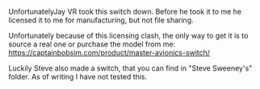 UnfortunatelyJay VR took this switch down. Before he took it to me he licensed it to me for manufacturing, but not file sharing.

Unfortunately because of this licensing clash, the only way to get it is to source a real one or purchase the model from me: https://captainbobsim.com/product/master-avionics-switch/

Luckily Steve also made a switch, that you can find in "Steve Sweeney's" folder. As of writing I have not tested this.